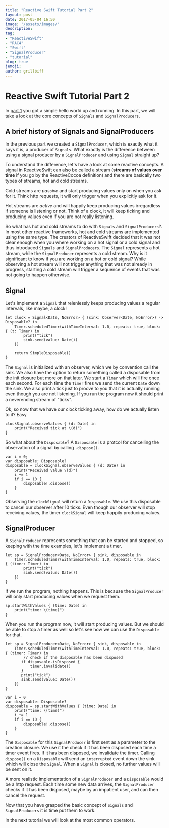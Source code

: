 ```yaml
---
title: "Reactive Swift Tutorial Part 2"
layout: post
date: 2017-05-04 16:50
image: '/assets/images/'
description:
tag:
- "ReactiveSwift"
- "RAC4"
- "Swift"
- "SignalProducer"
- "tutorial"
blog: true
jemoji:
author: grillbiff
---
```


# Reactive Swift Tutorial Part 2

In [part 1](/reactive_swift_part_1/) you got a simple hello world up and running. In this part, we will take a look at the core concepts of `Signals` and `SignalProducers`.

## A brief history of Signals and SignalProducers

In the previous part we created a `SignalProducer`, which is exactly what it says it is, a producer of `Signals`. What exactly is the difference between using a signal producer by a `SignalProducer` and using `Signal` straight up? 

To understand the difference, let's have a look at some reactive concepts. A signal in ReactiveSwift can also be called a stream (**streams of values over time** if you go by the ReactiveCocoa definition) and there are basically two types of streams, hot and cold streams.

Cold streams are *passive* and start producing values only on when you ask for it. Think http requests, it will only trigger when you explicitly ask for it. 

Hot streams are *active* and will happily keep producing values irregardless if someone is listening or not. Think of a clock, it will keep ticking and producing values even if you are not really listening.

So what has hot and cold streams to do with `Signals` and `SignalProducers`?. In most other reactive frameworks, hot and cold streams are implemented using the same type. The creators of ReactiveSwift decided that it was not clear enough when you where working on a hot signal or a cold signal and thus introduced `Signals` and `SignalProducers`. The `Signal` represents a hot stream, while the `SignalProducer` represents a cold stream. Why is it significant to know if you are working on a hot or cold signal? While observing a hot stream will not trigger anything that was not already in progress, starting a cold stream will trigger a sequence of events that was not going to happen otherwise. 
 
## Signal    
Let's implement a `Signal` that relenlessly keeps producing values a regular intervals, like maybe, a clock!

```
let clock = Signal<Date, NoError> { (sink: Observer<Date, NoError>) -> Disposable? in
	Timer.scheduledTimer(withTimeInterval: 1.0, repeats: true, block: { (t: Timer) in
 		print("tick")
 		sink.send(value: Date())
	})
            
 	return SimpleDisposable()
}
```
The `Signal` is initialized with an observer, which we by convention call the sink. We also have the option to return something called a disposable from the init closure but more on that later. We start a `Timer` which will fire once each second. For each time the `Timer` fires we send the current `Date` down the sink. We also print a tick just to proove to you that it is actually running even though you are not listening. If you run the program now it should print a neverending stream of "ticks".

Ok, so now that we have our clock ticking away, how do we actually listen to it? Easy

```
clockSignal.observeValues { (d: Date) in
	print("Received tick at \(d)")
}
```

So what about the `Disposable`? A `Disposable` is a protcol for cancelling the observation of a signal by calling `.dispose()`. 

```
var i = 0;
var disposable: Disposable?
disposable = clockSignal.observeValues { (d: Date) in
	print("Received value \(d)")
    i += 1
    if i == 10 {
    	disposable!.dispose()
    }
}
```

Observing the `clockSignal` will return a `Disposable`. We use this disposable to cancel our observer after 10 ticks. Even though our observer will stop receiving values, the timer `clockSignal` will keep happily producing values. 

## SignalProducer
   
A `SignalProducer` represents something that can be started and stopped, so keeping with the time examples, let's implement a timer.

```
let sp = SignalProducer<Date, NoError> { sink, disposable in
	Timer.scheduledTimer(withTimeInterval: 1.0, repeats: true, block: { (timer: Timer) in
    	print("tick")
    	sink.send(value: Date())
	})
}
```

If we run the program, nothing happens. This is because the `SignalProducer` will only start producing values when we request them.

```
sp.startWithValues { (time: Date) in
	print("time: \(time)")
}
```

When you run the program now, it will start producing values. But we should be able to stop a timer as well so let's see how we can use the `Disposable` for that. 

```
let sp = SignalProducer<Date, NoError> { sink, disposable in
    Timer.scheduledTimer(withTimeInterval: 1.0, repeats: true, block: { (timer: Timer) in
		// check if the disposable has been disposed
       if disposable.isDisposed {
           timer.invalidate()
       }
       print("tick")
       sink.send(value: Date())
    })
}
        
var i = 0
var disposable: Disposable?
disposable = sp.startWithValues { (time: Date) in
    print("time: \(time)")
    i += 1
    if i == 10 {
        disposable!.dispose()
    }
}
```

The `Disposable` for this `SignalProducer` is first sent as a parameter to the creation closure. We use it the check if it has been disposed each time a timer event fires. If it has been disposed, we invalidate the timer. Calling `dispose()` on a `Disposable` will send an `interrupted` event down the sink which will close the `Signal`. When a `Signal` is closed, no further values will be sent on it.

A more realistic implementation of a `SignalProducer` and a `Disposable` would be a http request. Each time some new data arrives, the `SignalProducer` checks if it has been disposed, maybe by an impatient user, and can then cancel the request.    

Now that you have grasped the basic concept of `Signals` and `SignalProducers` it is time put them to work. 

In the next tutorial we will look at the most common operators.

